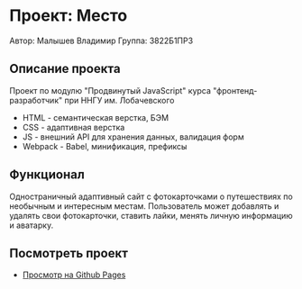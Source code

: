 # Проект: Место
Автор: Малышев Владимир
Группа: 3822Б1ПР3

## Описание проекта
Проект по модулю "Продвинутый JavaScript" курса "фронтенд-разработчик" при ННГУ им. Лобачевского

- HTML - семантическая верстка, БЭМ
- CSS - адаптивная верстка
- JS - внешний API для хранения данных, валидация форм
- Webpack - Babel, минификация, префиксы

## Функционал
Одностраничный адаптивный сайт с фотокарточками о путешествиях по необычным и интересным местам.
Пользователь может добавлять и удалять свои фотокарточки, ставить лайки, менять личную информацию и аватарку.

## Посмотреть проект

- [Просмотр на Github Pages](https://dangerulya.github.io/mestop/)
